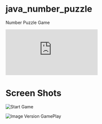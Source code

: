 java_number_puzzle
==================

Number Puzzle Game

![Check the User Manual](https://github.com/t0lkman/java_number_puzzle/raw/master/EclipseProject/src/com/puzzle/main/docs/manual.pdf)


Screen Shots
==================

![Start Game](https://raw.github.com/t0lkman/java_number_puzzle/master/screenshots/first_screen.jpg)

![Image Version GamePlay](https://raw.github.com/t0lkman/java_number_puzzle/master/screenshots/second_screen.jpg)
